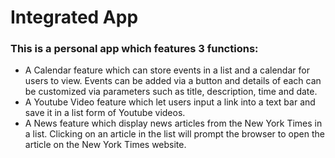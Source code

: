 # Integrated App

### This is a personal app which features 3 functions:
- A Calendar feature which can store events in a list and a calendar for users to view. Events can be added via a button and details of 
each can be customized via parameters such as title, description, time and date.
- A Youtube Video feature which let users input a link into a text bar and save it in a list form of Youtube videos.
- A News feature which display news articles from the New York Times in a list. Clicking on an article in the list will prompt the browser to open the article on the New York Times website.
